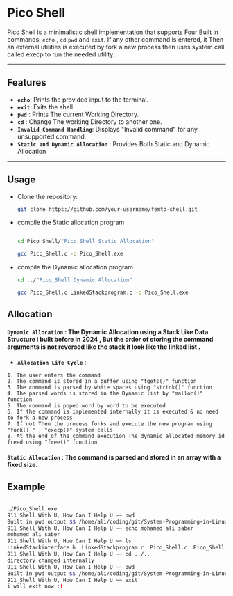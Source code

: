 # Pico Shell

Pico Shell is a minimalistic shell implementation that supports Four Built in commands: `echo` , `cd`,`pwd` and `exit`. If any other command is entered, it Then an external utilities is executed by fork a new process then uses system call called execp to run the needed utility.

---

## Features

- **`echo`**: Prints the provided input to the terminal.
- **`exit`**: Exits the shell.
- **`pwd`** : Prints The current Working Directory.
- **`cd`**  : Change The working Directory to another one.
- **`Invalid Command Handling`**: Displays "Invalid command" for any unsupported command.
- **`Static and Dynamic Allocation`** : Provides Both Static and Dynamic Allocation 
---

## Usage

- Clone the repository:
   ```bash
   git clone https://github.com/your-username/femto-shell.git

- compile the Static allocation program
   ```bash
   
   cd Pico_Shell/"Pico_Shell Static Allocation"

   gcc Pico_Shell.c -o Pico_Shell.exe
   
   ```
- compile the Dynamic allocation program 
   ```bash
   cd ../"Pico_Shell Dynamic Allocation"
   
   gcc Pico_Shell.c LinkedStackprogram.c -o Pico_Shell.exe

   ```


## Allocation

#### **`Dynamic Allocation`** : The Dynamic Allocation using a Stack Like Data Structure i built before in 2024 , But the order of storing the command arguments is not reversed like the stack it look like the linked list .

- **`Allocation Life Cycle`** : 
```
1. The user enters the command
2. The command is stored in a buffer using "fgets()" function
3. The command is parsed by white spaces using "strtok()" function
4. The parsed words is stored in the Dynamic list by "malloc()" function
5. The command is poped word by word to be executed
6. If the command is implemented internally it is executed & no need to fork a new process
7. If not Then the process forks and execute the new program using "fork() " , "execp()" system calls
8. At the end of the command execution The dynamic allocated memory id freed using "free()" function 

```

####  **`Static Allocation`** : The command is parsed and stored in an array with a fixed size.


## Example
```bash

./Pico_Shell.exe 
911 Shell With U, How Can I Help U ~~ pwd
Built in pwd output $$ /home/ali/coding/git/System-Programming-in-Linux/Pico_Shell/Pico_Shell Dynamic Allocation
911 Shell With U, How Can I Help U ~~ echo mohamed ali saber
mohamed ali saber
911 Shell With U, How Can I Help U ~~ ls
LinkedStackinterface.h	LinkedStackprogram.c  Pico_Shell.c  Pico_Shell.exe
911 Shell With U, How Can I Help U ~~ cd ../..
directory changed internally
911 Shell With U, How Can I Help U ~~ pwd
Built in pwd output $$ /home/ali/coding/git/System-Programming-in-Linux
911 Shell With U, How Can I Help U ~~ exit
i will exit now :(

```







